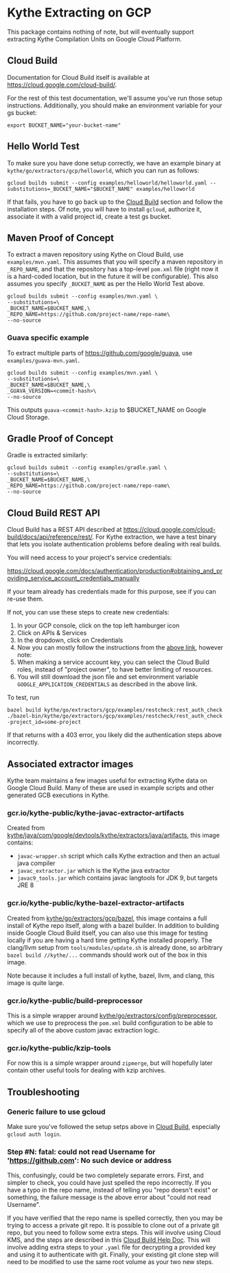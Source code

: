 # Kythe Extracting on GCP

This package contains nothing of note, but will eventually support extracting
Kythe Compilation Units on Google Cloud Platform.

## Cloud Build

Documentation for Cloud Build itself is available at
https://cloud.google.com/cloud-build/.

For the rest of this test documentation, we'll assume you've run those setup
instructions.  Additionally, you should make an environment variable for your
gs bucket:

```
export BUCKET_NAME="your-bucket-name"
```

## Hello World Test

To make sure you have done setup correctly, we have an example binary at
`kythe/go/extractors/gcp/helloworld`, which you can run as follows:

```
gcloud builds submit --config examples/helloworld/helloworld.yaml --substitutions=_BUCKET_NAME="$BUCKET_NAME" examples/helloworld
```

If that fails, you have to go back up to the [Cloud Build](#cloud-build) section
and follow the installation steps.  Of note, you will have to install `gcloud`,
authorize it, associate it with a valid project id, create a test gs bucket.

## Maven Proof of Concept

To extract a maven repository using Kythe on Cloud Build, use
`examples/mvn.yaml`.  This assumes that you will specify a maven repository
in `_REPO_NAME`, and that the repository has a top-level `pom.xml` file (right
now it is a hard-coded location, but in the future it will be configurable).
This also assumes you specify `_BUCKET_NAME` as per the Hello World Test above.

```
gcloud builds submit --config examples/mvn.yaml \
--substitutions=\
_BUCKET_NAME=$BUCKET_NAME,\
_REPO_NAME=https://github.com/project-name/repo-name\
--no-source
```

### Guava specific example

To extract multiple parts of https://github.com/google/guava, use
`examples/guava-mvn.yaml`.

```
gcloud builds submit --config examples/mvn.yaml \
--substitutions=\
_BUCKET_NAME=$BUCKET_NAME,\
_GUAVA_VERSION=<commit-hash>\
--no-source
```

This outputs `guava-<commit-hash>.kzip` to $BUCKET_NAME on Google Cloud Storage.

## Gradle Proof of Concept

Gradle is extracted similarly:

```
gcloud builds submit --config examples/gradle.yaml \
--substitutions=\
_BUCKET_NAME=$BUCKET_NAME,\
_REPO_NAME=https://github.com/project-name/repo-name\
--no-source
```

## Cloud Build REST API

Cloud Build has a REST API described at
https://cloud.google.com/cloud-build/docs/api/reference/rest/.  For Kythe
extraction, we have a test binary that lets you isolate authentication problems
before dealing with real builds.

You will need access to your project's service credentials:

https://cloud.google.com/docs/authentication/production#obtaining_and_providing_service_account_credentials_manually

If your team already has credentials made for this purpose, see if you can
re-use them.

If not, you can use these steps to create new credentials:

1. In your GCP console, click on the top left hamburger icon
2. Click on APIs & Services
3. In the dropdown, click on Credentials
4. Now you can mostly follow the instructions from the [above link](https://cloud.google.com/docs/authentication/production#obtaining_and_providing_service_account_credentials_manually),
   however note:
5. When making a service account key, you can select the Cloud Build roles,
   instead of "project owner", to have better limiting of resources.
6. You will still download the json file and set environment variable
   `GOOGLE_APPLICATION_CREDENTIALS` as described in the above link.

To test, run

```
bazel build kythe/go/extractors/gcp/examples/restcheck:rest_auth_check
./bazel-bin/kythe/go/extractors/gcp/examples/restcheck/rest_auth_check -project_id=some-project
```

If that returns with a 403 error, you likely did the authentication steps above
incorrectly.

## Associated extractor images

Kythe team maintains a few images useful for extracting Kythe data on Google
Cloud Build.  Many of these are used in example scripts and other generated GCB
executions in Kythe.

### gcr.io/kythe-public/kythe-javac-extractor-artifacts

Created from
[kythe/java/com/google/devtools/kythe/extractors/java/artifacts](https://github.com/kythe/kythe/blob/master/kythe/java/com/google/devtools/kythe/extractors/java/artifacts),
this image contains:

* `javac-wrapper.sh` script which calls Kythe extraction and then an actual java
  compiler
* `javac_extractor.jar` which is the Kythe java extractor
* `javac9_tools.jar` which contains javac langtools for JDK 9, but targets JRE 8

### gcr.io/kythe-public/kythe-bazel-extractor-artifacts

Created from
[kythe/go/extractors/gcp/bazel](https://github.com/kythe/kythe/blob/master/kythe/go/extractors/gcp/bazel),
this image contains a full install of Kythe repo itself, along with a bazel
builder.  In addition to building inside Google Cloud Build itself, you can also
use this image for testing locally if you are having a hard time getting Kythe
installed properly.  The clang/llvm setup from `tools/modules/update.sh` is
already done, so arbitrary `bazel build //kythe/...` commands should work out of
the box in this image.

Note because it includes a full install of kythe, bazel, llvm, and clang, this
image is quite large.

### gcr.io/kythe-public/build-preprocessor

This is a simple wrapper around
[kythe/go/extractors/config/preprocessor](https://github.com/kythe/kythe/blob/master/kythe/go/extractors/config/preprocessor/preprocessor.go),
which we use to preprocess the `pom.xml` build configuration to be able to
specify all of the above custom javac extraction logic.

### gcr.io/kythe-public/kzip-tools

For now this is a simple wrapper around `zipmerge`, but will hopefully later
contain other useful tools for dealing with kzip archives.

## Troubleshooting

### Generic failure to use gcloud

Make sure you've followed the setup setps above in [Cloud Build](#cloud-build),
especially `gcloud auth login`.

### Step #N: fatal: could not read Username for 'https://github.com': No such device or address

This, confusingly, could be two completely separate errors.  First, and simpler
to check, you could have just spelled the repo incorrectly.  If you have a
typo in the repo name, instead of telling you "repo doesn't exist" or something,
the failure message is the above error about "could not read Username".

If you have verified that the repo name is spelled correctly, then you may be
trying to access a private git repo.  It is possible to clone out of a private
git repo, but you need to follow some extra steps.  This will involve using
Cloud KMS, and the steps are described in this
[Cloud Build Help
Doc](https://cloud.google.com/cloud-build/docs/access-private-github-repos).
This will involve adding extra steps to your `.yaml` file for decrypting a
provided key and using it to authenticate with git.  Finally, your existing git
clone step will need to be modified to use the same root volume as your two new
steps.
